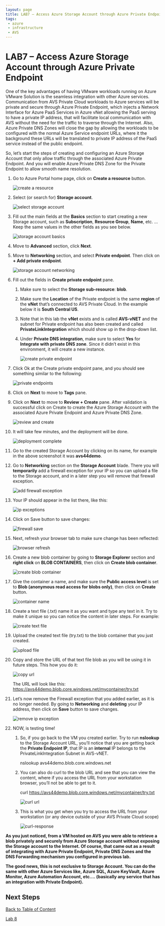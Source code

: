 ```yaml
---
layout: page
title: LAB7 – Access Azure Storage Account through Azure Private Endpoint
tags: 
 - azure
 - infrastructure
 - AVS
---
```


# LAB7 – Access Azure Storage Account through Azure Private Endpoint

One of the key advantages of having VMware workloads running on Azure VMware
Solution is the seamless integration with other Azure services. Communication
from AVS Private Cloud workloads to Azure services will be private and secure
through Azure Private Endpoint, which injects a Network Interface for Azure PaaS
Services in Azure vNet allowing the PaaS serving to have a private IP address,
that will facilitate local communication with AVS without the need for the
traffic to traverse through the Internet. Also, Azure Private DNS Zones will
close the gap by allowing the workloads to be configured with the normal Azure
Service endpoint URLs, where it the background these URLs will be translated to
private IP address of the PaaS service instead of the public endpoint.

So, let’s start the steps of creating and configuring an Azure Storage Account
that only allow traffic through the associated Azure Private Endpoint. And you
will enable Azure Private DNS Zone for the Private Endpoint to allow smooth name
resolution.

1. Go to Azure Portal home page, click on **Create a resource** button.

    ![create a resource](assets/lab-7/create-a-resource.png)

2. Select (or search for) **Storage account**.  

    ![select storage account](assets/lab-7/select-storage-account.png)

3. Fill out the main fields at the **Basics** section to start creating a new
   Storage account, such as **Subscription**, **Resource Group**, **Name**,
   etc. … Keep the same values in the other fields as you see below.  

   ![storage account basics](assets/lab-7/storage-account-basics.png)

4. Move to **Advanced** section, click **Next**.

5. Move to **Networking** section, and select **Private endpoint**. Then click
   on **+ Add private endpoint**.

   ![storage account networking](assets/lab-7/storage-acc-networking.png)

6. Fill out the fields in **Create private endpoint** pane.

   1. Make sure to select the **Storage sub-resource**: **blob**.

   2. Make sure the **Location** of the Private endpoint is the same
      **region** of the **vNet** that’s connected to AVS Private Cloud. In the
      example below it is **South Central US**.

   3. Note that in this lab the **vNet** exists and is called **AVS-vNET** and
      the subnet for Private endpoint has also been created and called
      **PrivateLinkIntegration** which should show up in the drop-down list.

   4. Under **Private DNS integration**, make sure to select **Yes** for
      **Integrate with private DNS zone**. Since it didn’t exist in this
      environment, it will create a new instance.

      ![create private endpoint](assets/lab-7/create-private-endpoint.png)

7. Click Ok at the Create private endpoint pane, and you should see something
   similar to the following:

    ![private endpoints](assets/lab-7/private-endpoints.png)

8. Click on **Next** to move to **Tags** pane.

9. Click on **Next** to move to **Review + Create** pane. After validation is
   successful click on Create to create the Azure Storage Account with the
   associated Azure Private Endpoint and Azure Private DNS Zone.

   ![review and create](assets/lab-7/review-and-create.png)

10. It will take few minutes, and the deployment will be done.

    ![deployment complete](assets/lab-7/deployment-complete.png)

11. Go to the created Storage Account by clicking on its name, for example in
    the above screenshot it was **avs44demo**.

12. Go to **Networking** section on the **Storage Account** blade. There you
    will **temporarily** add a firewall exception for your IP so you can upload
    a file to the Storage account, and in a later step you will remove that
    firewall exception.

    ![add firewall exception](assets/lab-7/add-firewall-exception.png)

13. Your IP should appear in the list there, like this:  

    ![ip exceptions](assets/lab-7/ip-exceptions.png)

14. Click on Save button to save changes:  

    ![firewall save](assets/lab-7/firewall-save.png)

15. Next, refresh your browser tab to make sure change has been reflected:  

    ![browser refresh](assets/lab-7/browser-refresh.png)

16. Create a new blob container by going to **Storage Explorer** section and
    **right click** on **BLOB CONTAINERS**, then click on **Create blob
    container**.  

    ![create blob container](assets/lab-7/create-blob-container.png)

17. Give the container a name, and make sure the **Public access level** is set
    to **Blob (anonymous read access for blobs only)**, then click on **Create**
    button.  

    ![container name](assets/lab-7/container-name.png)

18. Create a text file (.txt) name it as you want and type any text in it. Try
    to make it unique so you can notice the content in later steps. For example:

    ![create text file](assets/lab-7/create-text-file.png)

19. Upload the created text file (try.txt) to the blob container that you just
    created.

    ![upload file](assets/lab-7/upload-file.png)

20. Copy and store the URL of that text file blob as you will be using it in
    future steps. This how you do
    it:

    ![copy url](assets/lab-7/copy-url.png)
  
    The URL will look like this:
    <https://avs44demo.blob.core.windows.net/mycontainer/try.txt>

21. Let’s now remove the Firewall exception that you added earlier, as it is no
    longer needed. By going to **Networking** and **deleting** your IP address,
    then click on **Save** button to save
    changes.

    ![remove ip exception](assets/lab-7/remove-ip-exception.png)

22. NOW, is testing time!

    1. So, if you go back to the VM you created earlier. Try to run
       **nslookup** to the Storage Account URL, you’ll notice that you are
       getting back the **Private Endpoint IP**, that IP is an **internal** IP
       belongs to the PrivateLinkIntegration Subnet in AVS-vNET.

       nslookup avs44demo.blob.core.windows.net

    2. You can also do curl to the blob URL and see that you can view the
       content, where if you access the URL from your workstation browser,
       you’ll not be able to get to it.

       curl <https://avs44demo.blob.core.windows.net/mycontainer/try.txt>

       ![curl url](assets/lab-7/curl-url.png)

    3. This is what you get when you try to access the URL from your
       workstation (or any device outside of your AVS Private Cloud scope)

       ![curl-response](assets/lab-7/curl-response.png)

**As you just noticed, from a VM hosted on AVS you were able to retrieve a blob
privately and securely from Azure Storage account without exposing the Storage
account to the Internet. Of course, that came out as a result of integrating
with Azure Private Endpoint, Private DNS Zones and the DNS Forwarding mechanism
you configured in previous lab.**

**The good news, this is not exclusive to Storage Account. You can do the same
with other Azure Services like, Azure SQL, Azure KeyVault, Azure Monitor, Azure
Automation Account, etc.… (basically any service that has an integration with
Private Endpoint).**

## Next Steps

[Back to Table of Content](index.md#table-of-contents)

[Lab 8](lab-8.md)
